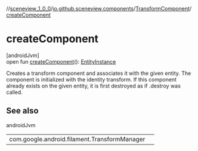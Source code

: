 //[sceneview_1_0_0](../../../index.md)/[io.github.sceneview.components](../index.md)/[TransformComponent](index.md)/[createComponent](create-component.md)

# createComponent

[androidJvm]\
open fun [createComponent](create-component.md)(): [EntityInstance](../index.md#-275222848%2FClasslikes%2F-602047187)

Creates a transform component and associates it with the given entity. The component is initialized with the identity transform. If this component already exists on the given entity, it is first destroyed as if .destroy was called.

## See also

androidJvm

| | |
|---|---|
| com.google.android.filament.TransformManager |  |

